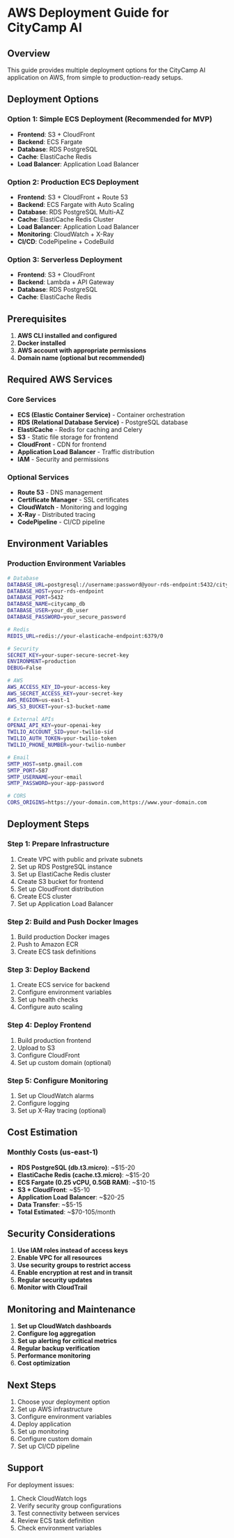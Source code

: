 # AWS Deployment Guide for CityCamp AI

## Overview
This guide provides multiple deployment options for the CityCamp AI application on AWS, from simple to production-ready setups.

## Deployment Options

### Option 1: Simple ECS Deployment (Recommended for MVP)
- **Frontend**: S3 + CloudFront
- **Backend**: ECS Fargate
- **Database**: RDS PostgreSQL
- **Cache**: ElastiCache Redis
- **Load Balancer**: Application Load Balancer

### Option 2: Production ECS Deployment
- **Frontend**: S3 + CloudFront + Route 53
- **Backend**: ECS Fargate with Auto Scaling
- **Database**: RDS PostgreSQL Multi-AZ
- **Cache**: ElastiCache Redis Cluster
- **Load Balancer**: Application Load Balancer
- **Monitoring**: CloudWatch + X-Ray
- **CI/CD**: CodePipeline + CodeBuild

### Option 3: Serverless Deployment
- **Frontend**: S3 + CloudFront
- **Backend**: Lambda + API Gateway
- **Database**: RDS PostgreSQL
- **Cache**: ElastiCache Redis

## Prerequisites

1. **AWS CLI installed and configured**
2. **Docker installed**
3. **AWS account with appropriate permissions**
4. **Domain name (optional but recommended)**

## Required AWS Services

### Core Services
- **ECS (Elastic Container Service)** - Container orchestration
- **RDS (Relational Database Service)** - PostgreSQL database
- **ElastiCache** - Redis for caching and Celery
- **S3** - Static file storage for frontend
- **CloudFront** - CDN for frontend
- **Application Load Balancer** - Traffic distribution
- **IAM** - Security and permissions

### Optional Services
- **Route 53** - DNS management
- **Certificate Manager** - SSL certificates
- **CloudWatch** - Monitoring and logging
- **X-Ray** - Distributed tracing
- **CodePipeline** - CI/CD pipeline

## Environment Variables

### Production Environment Variables
```bash
# Database
DATABASE_URL=postgresql://username:password@your-rds-endpoint:5432/citycamp_db
DATABASE_HOST=your-rds-endpoint
DATABASE_PORT=5432
DATABASE_NAME=citycamp_db
DATABASE_USER=your_db_user
DATABASE_PASSWORD=your_secure_password

# Redis
REDIS_URL=redis://your-elasticache-endpoint:6379/0

# Security
SECRET_KEY=your-super-secure-secret-key
ENVIRONMENT=production
DEBUG=False

# AWS
AWS_ACCESS_KEY_ID=your-access-key
AWS_SECRET_ACCESS_KEY=your-secret-key
AWS_REGION=us-east-1
AWS_S3_BUCKET=your-s3-bucket-name

# External APIs
OPENAI_API_KEY=your-openai-key
TWILIO_ACCOUNT_SID=your-twilio-sid
TWILIO_AUTH_TOKEN=your-twilio-token
TWILIO_PHONE_NUMBER=your-twilio-number

# Email
SMTP_HOST=smtp.gmail.com
SMTP_PORT=587
SMTP_USERNAME=your-email
SMTP_PASSWORD=your-app-password

# CORS
CORS_ORIGINS=https://your-domain.com,https://www.your-domain.com
```

## Deployment Steps

### Step 1: Prepare Infrastructure
1. Create VPC with public and private subnets
2. Set up RDS PostgreSQL instance
3. Set up ElastiCache Redis cluster
4. Create S3 bucket for frontend
5. Set up CloudFront distribution
6. Create ECS cluster
7. Set up Application Load Balancer

### Step 2: Build and Push Docker Images
1. Build production Docker images
2. Push to Amazon ECR
3. Create ECS task definitions

### Step 3: Deploy Backend
1. Create ECS service for backend
2. Configure environment variables
3. Set up health checks
4. Configure auto scaling

### Step 4: Deploy Frontend
1. Build production frontend
2. Upload to S3
3. Configure CloudFront
4. Set up custom domain (optional)

### Step 5: Configure Monitoring
1. Set up CloudWatch alarms
2. Configure logging
3. Set up X-Ray tracing (optional)

## Cost Estimation

### Monthly Costs (us-east-1)
- **RDS PostgreSQL (db.t3.micro)**: ~$15-20
- **ElastiCache Redis (cache.t3.micro)**: ~$15-20
- **ECS Fargate (0.25 vCPU, 0.5GB RAM)**: ~$10-15
- **S3 + CloudFront**: ~$5-10
- **Application Load Balancer**: ~$20-25
- **Data Transfer**: ~$5-15
- **Total Estimated**: ~$70-105/month

## Security Considerations

1. **Use IAM roles instead of access keys**
2. **Enable VPC for all resources**
3. **Use security groups to restrict access**
4. **Enable encryption at rest and in transit**
5. **Regular security updates**
6. **Monitor with CloudTrail**

## Monitoring and Maintenance

1. **Set up CloudWatch dashboards**
2. **Configure log aggregation**
3. **Set up alerting for critical metrics**
4. **Regular backup verification**
5. **Performance monitoring**
6. **Cost optimization**

## Next Steps

1. Choose your deployment option
2. Set up AWS infrastructure
3. Configure environment variables
4. Deploy application
5. Set up monitoring
6. Configure custom domain
7. Set up CI/CD pipeline

## Support

For deployment issues:
1. Check CloudWatch logs
2. Verify security group configurations
3. Test connectivity between services
4. Review ECS task definition
5. Check environment variables

